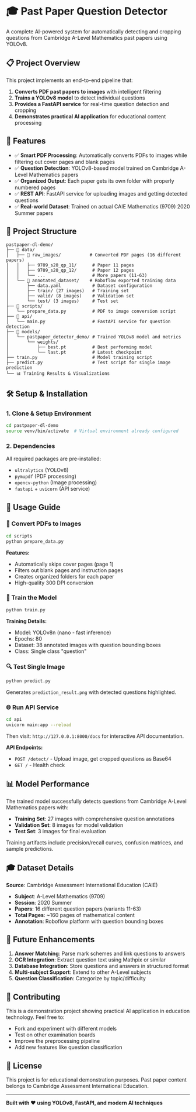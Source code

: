 # 🎓 Past Paper Question Detector

A complete AI-powered system for automatically detecting and cropping questions from Cambridge A-Level Mathematics past papers using YOLOv8.

## 📋 Project Overview

This project implements an end-to-end pipeline that:
1. **Converts PDF past papers to images** with intelligent filtering
2. **Trains a YOLOv8 model** to detect individual questions
3. **Provides a FastAPI service** for real-time question detection and cropping
4. **Demonstrates practical AI application** for educational content processing

## 🚀 Features

- ✅ **Smart PDF Processing**: Automatically converts PDFs to images while filtering out cover pages and blank pages
- ✅ **Question Detection**: YOLOv8-based model trained on Cambridge A-Level Mathematics papers
- ✅ **Organized Output**: Each paper gets its own folder with properly numbered pages
- ✅ **REST API**: FastAPI service for uploading images and getting detected questions
- ✅ **Real-world Dataset**: Trained on actual CAIE Mathematics (9709) 2020 Summer papers

## 📁 Project Structure

```
pastpaper-dl-demo/
├── 📂 data/
│   ├── 📂 raw_images/           # Converted PDF pages (16 different papers)
│   │   ├── 9709_s20_qp_11/      # Paper 11 pages
│   │   ├── 9709_s20_qp_12/      # Paper 12 pages
│   │   └── ...                  # More papers (11-63)
│   └── 📂 annotated_dataset/    # Roboflow exported training data
│       ├── data.yaml            # Dataset configuration
│       ├── train/ (27 images)   # Training set
│       ├── valid/ (8 images)    # Validation set
│       └── test/ (3 images)     # Test set
├── 📂 scripts/
│   └── prepare_data.py          # PDF to image conversion script
├── 📂 api/
│   └── main.py                  # FastAPI service for question detection
├── 📂 models/
│   └── pastpaper_detector_demo/ # Trained YOLOv8 model and metrics
│       └── weights/
│           ├── best.pt          # Best performing model
│           └── last.pt          # Latest checkpoint
├── train.py                     # Model training script
├── predict.py                   # Test script for single image prediction
└── 📊 Training Results & Visualizations
```

## 🛠️ Setup & Installation

### 1. Clone & Setup Environment
```bash
cd pastpaper-dl-demo
source venv/bin/activate  # Virtual environment already configured
```

### 2. Dependencies
All required packages are pre-installed:
- `ultralytics` (YOLOv8)
- `pymupdf` (PDF processing)
- `opencv-python` (Image processing)
- `fastapi` + `uvicorn` (API service)

## 🎯 Usage Guide

### 📄 Convert PDFs to Images
```bash
cd scripts
python prepare_data.py
```
**Features:**
- Automatically skips cover pages (page 1)
- Filters out blank pages and instruction pages
- Creates organized folders for each paper
- High-quality 300 DPI conversion

### 🤖 Train the Model
```bash
python train.py
```
**Training Details:**
- Model: YOLOv8n (nano - fast inference)
- Epochs: 80
- Dataset: 38 annotated images with question bounding boxes
- Class: Single class "question"

### 🔍 Test Single Image
```bash
python predict.py
```
Generates `prediction_result.png` with detected questions highlighted.

### 🌐 Run API Service
```bash
cd api
uvicorn main:app --reload
```
Then visit: `http://127.0.0.1:8000/docs` for interactive API documentation.

**API Endpoints:**
- `POST /detect/` - Upload image, get cropped questions as Base64
- `GET /` - Health check

## 📊 Model Performance

The trained model successfully detects questions from Cambridge A-Level Mathematics papers with:
- **Training Set**: 27 images with comprehensive question annotations
- **Validation Set**: 8 images for model validation
- **Test Set**: 3 images for final evaluation

Training artifacts include precision/recall curves, confusion matrices, and sample predictions.

## 🎓 Dataset Details

**Source**: Cambridge Assessment International Education (CAIE)
- **Subject**: A-Level Mathematics (9709)
- **Session**: 2020 Summer
- **Papers**: 16 different question papers (variants 11-63)
- **Total Pages**: ~160 pages of mathematical content
- **Annotation**: Roboflow platform with question bounding boxes

## 🔮 Future Enhancements

1. **Answer Matching**: Parse mark schemes and link questions to answers
2. **OCR Integration**: Extract question text using Mathpix or similar
3. **Database Integration**: Store questions and answers in structured format
4. **Multi-subject Support**: Extend to other A-Level subjects
5. **Question Classification**: Categorize by topic/difficulty

## 🤝 Contributing

This is a demonstration project showing practical AI application in education technology. Feel free to:
- Fork and experiment with different models
- Test on other examination boards
- Improve the preprocessing pipeline
- Add new features like question classification

## 📄 License

This project is for educational demonstration purposes. Past paper content belongs to Cambridge Assessment International Education.

---

**Built with ❤️ using YOLOv8, FastAPI, and modern AI techniques**